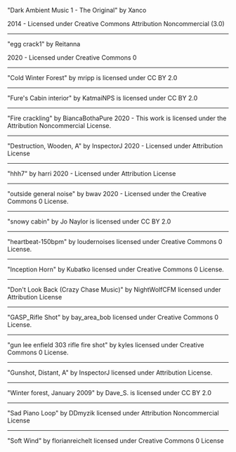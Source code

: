 "Dark Ambient Music 1 - The Original"
by Xanco

2014 - Licensed under
Creative Commons
Attribution Noncommercial (3.0)

------

"egg crack1"
by Reitanna

2020 - Licensed under
Creative Commons 0

-----

"Cold Winter Forest" 
by mripp is licensed under CC BY 2.0

-----

"Fure's Cabin interior" by KatmaiNPS is licensed under CC BY 2.0

-----

"Fire crackling"
by BiancaBothaPure
2020 - This work is licensed under the Attribution Noncommercial License.

-----

"Destruction, Wooden, A"
by InspectorJ
2020 - Licensed under
Attribution License

-----

"hhh7"
by harri
2020 - Licensed under
Attribution License

-----

"outside general noise"
by bwav
2020 - Licensed under the 
Creative Commons 0 License.

-----

"snowy cabin" by Jo Naylor is
licensed under CC BY 2.0

-----

"heartbeat-150bpm" by loudernoises
licensed under Creative Commons 0 License.

-----

"Inception Horn" by Kubatko
licensed under Creative Commons 0 License.

-----

"Don't Look Back (Crazy Chase Music)" by NightWolfCFM
licensed under Attribution License

-----

"GASP_Rifle Shot" by bay_area_bob
licensed under Creative Commons 0 License.

-----

"gun lee enfield 303 rifle fire shot" by kyles
licensed under Creative Commons 0 License.

-----

"Gunshot, Distant, A" by InspectorJ
licensed under Attribution License.

-----

"Winter forest, January 2009" by Dave_S. is licensed under CC BY 2.0

-----

"Sad Piano Loop" by DDmyzik
licensed under Attribution Noncommercial License

-----

"Soft Wind" by florianreichelt
licensed under Creative Commons 0 License
